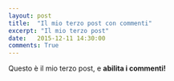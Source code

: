 ```yaml
---
layout: post
title:  "Il mio terzo post con commenti"
excerpt: "Il mio terzo post"
date:   2015-12-11 14:30:00
comments: True
---
```


Questo è il mio terzo post, e **abilita i commenti!**

